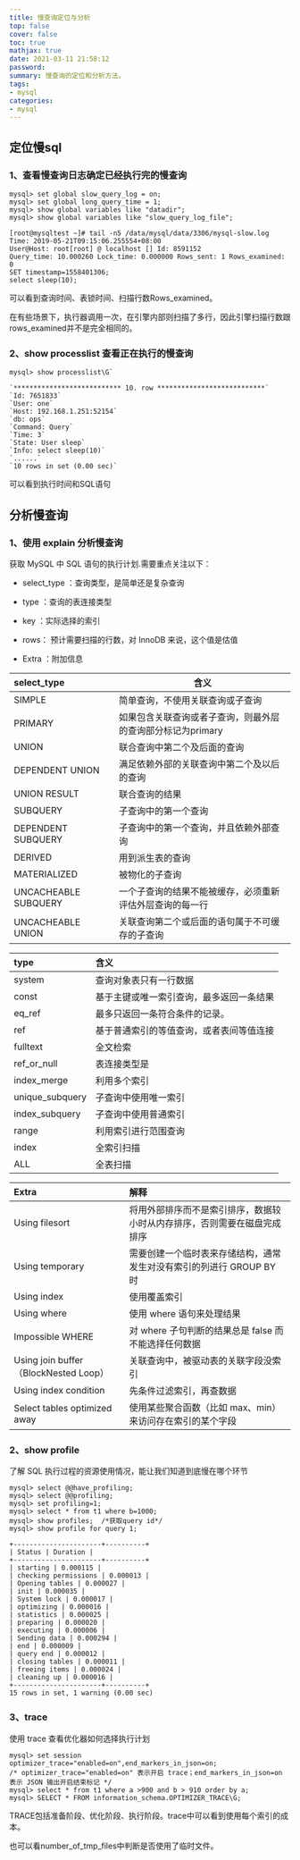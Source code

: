 ```yaml
---
title: 慢查询定位与分析
top: false
cover: false
toc: true
mathjax: true
date: 2021-03-11 21:58:12
password:
summary: 慢查询的定位和分析方法。
tags:
- mysql
categories:
- mysql
---
```


## 定位慢sql

### 1、查看慢查询日志确定已经执行完的慢查询

```mysql
mysql> set global slow_query_log = on;
mysql> set global long_query_time = 1;
mysql> show global variables like "datadir";
mysql> show global variables like "slow_query_log_file";

[root@mysqltest ~]# tail -n5 /data/mysql/data/3306/mysql-slow.log
Time: 2019-05-21T09:15:06.255554+08:00
User@Host: root[root] @ localhost [] Id: 8591152
Query_time: 10.000260 Lock_time: 0.000000 Rows_sent: 1 Rows_examined: 0
SET timestamp=1558401306;
select sleep(10);
```

可以看到查询时间、表锁时间、扫描行数Rows_examined。

在有些场景下，执行器调用一次，在引擎内部则扫描了多行，因此引擎扫描行数跟rows_examined并不是完全相同的。

### 2、show processlist 查看正在执行的慢查询

```mysql
mysql> show processlist\G`

`*************************** 10. row ***************************`
`Id: 7651833`
`User: one`
`Host: 192.168.1.251:52154`
`db: ops`
`Command: Query`
`Time: 3`
`State: User sleep`
`Info: select sleep(10)`
`......`
`10 rows in set (0.00 sec)`
```

可以看到执行时间和SQL语句

## 分析慢查询

### 1、使用 explain 分析慢查询

获取 MySQL 中 SQL 语句的执行计划.需要重点关注以下：

- select_type ：查询类型，是简单还是复杂查询

- type ：查询的表连接类型

- key ：实际选择的索引

- rows： 预计需要扫描的行数，对 InnoDB 来说，这个值是估值

- Extra ：附加信息

| select_type          | 含义                                                        |
| :------------------- | ----------------------------------------------------------- |
| SIMPLE               | 简单查询，不使用关联查询或子查询                            |
| PRIMARY              | 如果包含关联查询或者子查询，则最外层的查询部分标记为primary |
| UNION                | 联合查询中第二个及后面的查询                                |
| DEPENDENT UNION      | 满足依赖外部的关联查询中第二个及以后的查询                  |
| UNION RESULT         | 联合查询的结果                                              |
| SUBQUERY             | 子查询中的第一个查询                                        |
| DEPENDENT SUBQUERY   | 子查询中的第一个查询，并且依赖外部查询                      |
| DERIVED              | 用到派生表的查询                                            |
| MATERIALIZED         | 被物化的子查询                                              |
| UNCACHEABLE SUBQUERY | 一个子查询的结果不能被缓存，必须重新评估外层查询的每一行    |
| UNCACHEABLE UNION    | 关联查询第二个或后面的语句属于不可缓存的子查询              |

| type            | 含义                                     |
| :-------------- | :--------------------------------------- |
| system          | 查询对象表只有一行数据                   |
| const           | 基于主键或唯一索引查询，最多返回一条结果 |
| eq_ref          | 最多只返回一条符合条件的记录。           |
| ref             | 基于普通索引的等值查询，或者表间等值连接 |
| fulltext        | 全文检索                                 |
| ref_or_null     | 表连接类型是                             |
| index_merge     | 利用多个索引                             |
| unique_subquery | 子查询中使用唯一索引                     |
| index_subquery  | 子查询中使用普通索引                     |
| range           | 利用索引进行范围查询                     |
| index           | 全索引扫描                               |
| ALL             | 全表扫描                                 |

| Extra                                 | 解释                                                         |
| :------------------------------------ | :----------------------------------------------------------- |
| Using filesort                        | 将用外部排序而不是索引排序，数据较小时从内存排序，否则需要在磁盘完成排序 |
| Using temporary                       | 需要创建一个临时表来存储结构，通常发生对没有索引的列进行 GROUP BY 时 |
| Using index                           | 使用覆盖索引                                                 |
| Using where                           | 使用 where 语句来处理结果                                    |
| Impossible WHERE                      | 对 where 子句判断的结果总是 false 而不能选择任何数据         |
| Using join buffer（BlockNested Loop） | 关联查询中，被驱动表的关联字段没索引                         |
| Using index condition                 | 先条件过滤索引，再查数据                                     |
| Select tables optimized away          | 使用某些聚合函数（比如 max、min）来访问存在索引的某个字段    |

### 2、show profile

了解 SQL 执行过程的资源使用情况，能让我们知道到底慢在哪个环节

```mysql
mysql> select @@have_profiling;
mysql> select @@profiling;
mysql> set profiling=1;
mysql> select * from t1 where b=1000;
mysql> show profiles;  /*获取query id*/
mysql> show profile for query 1;

+----------------------+----------+
| Status | Duration |
+----------------------+----------+
| starting | 0.000115 |
| checking permissions | 0.000013 |
| Opening tables | 0.000027 |
| init | 0.000035 |
| System lock | 0.000017 |
| optimizing | 0.000016 |
| statistics | 0.000025 |
| preparing | 0.000020 |
| executing | 0.000006 |
| Sending data | 0.000294 |
| end | 0.000009 |
| query end | 0.000012 |
| closing tables | 0.000011 |
| freeing items | 0.000024 |
| cleaning up | 0.000016 |
+----------------------+----------+
15 rows in set, 1 warning (0.00 sec)
```

### 3、trace

使用 trace 查看优化器如何选择执行计划

```mysql
mysql> set session optimizer_trace="enabled=on",end_markers_in_json=on;
/* optimizer_trace="enabled=on" 表示开启 trace；end_markers_in_json=on 表示 JSON 输出开启结束标记 */
mysql> select * from t1 where a >900 and b > 910 order by a;
mysql> SELECT * FROM information_schema.OPTIMIZER_TRACE\G;

```

TRACE包括准备阶段、优化阶段、执行阶段。trace中可以看到使用每个索引的成本。

也可以看number_of_tmp_files中判断是否使用了临时文件。


